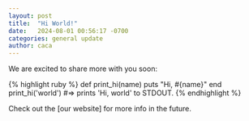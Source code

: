 ```yaml
---
layout: post
title:  "Hi World!"
date:   2024-08-01 00:56:17 -0700
categories: general update
author: caca
---
```

We are excited to share more with you soon:

{% highlight ruby %}
def print_hi(name)
  puts "Hi, #{name}"
end
print_hi('world')
#=> prints 'Hi, world' to STDOUT.
{% endhighlight %}

Check out the [our website] for more info in the future.

[out website]: https://jacaai.com

